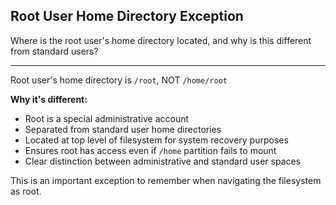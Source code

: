 ## Root User Home Directory Exception

Where is the root user's home directory located, and why is this different from standard users?

---

Root user's home directory is `/root`, NOT `/home/root`

**Why it's different:**
- Root is a special administrative account
- Separated from standard user home directories
- Located at top level of filesystem for system recovery purposes
- Ensures root has access even if `/home` partition fails to mount
- Clear distinction between administrative and standard user spaces

This is an important exception to remember when navigating the filesystem as root.

